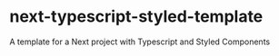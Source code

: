 # next-typescript-styled-template
A template for a Next project with Typescript and Styled Components
